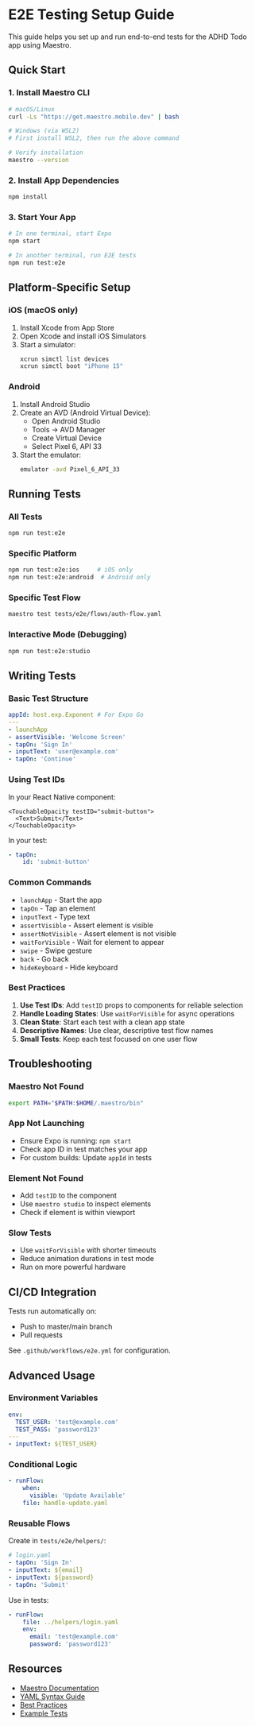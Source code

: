 # E2E Testing Setup Guide

This guide helps you set up and run end-to-end tests for the ADHD Todo app using Maestro.

## Quick Start

### 1. Install Maestro CLI

```bash
# macOS/Linux
curl -Ls "https://get.maestro.mobile.dev" | bash

# Windows (via WSL2)
# First install WSL2, then run the above command

# Verify installation
maestro --version
```

### 2. Install App Dependencies

```bash
npm install
```

### 3. Start Your App

```bash
# In one terminal, start Expo
npm start

# In another terminal, run E2E tests
npm run test:e2e
```

## Platform-Specific Setup

### iOS (macOS only)

1. Install Xcode from App Store
2. Open Xcode and install iOS Simulators
3. Start a simulator:
   ```bash
   xcrun simctl list devices
   xcrun simctl boot "iPhone 15"
   ```

### Android

1. Install Android Studio
2. Create an AVD (Android Virtual Device):
   - Open Android Studio
   - Tools → AVD Manager
   - Create Virtual Device
   - Select Pixel 6, API 33
3. Start the emulator:
   ```bash
   emulator -avd Pixel_6_API_33
   ```

## Running Tests

### All Tests

```bash
npm run test:e2e
```

### Specific Platform

```bash
npm run test:e2e:ios     # iOS only
npm run test:e2e:android  # Android only
```

### Specific Test Flow

```bash
maestro test tests/e2e/flows/auth-flow.yaml
```

### Interactive Mode (Debugging)

```bash
npm run test:e2e:studio
```

## Writing Tests

### Basic Test Structure

```yaml
appId: host.exp.Exponent # For Expo Go
---
- launchApp
- assertVisible: 'Welcome Screen'
- tapOn: 'Sign In'
- inputText: 'user@example.com'
- tapOn: 'Continue'
```

### Using Test IDs

In your React Native component:

```tsx
<TouchableOpacity testID="submit-button">
  <Text>Submit</Text>
</TouchableOpacity>
```

In your test:

```yaml
- tapOn:
    id: 'submit-button'
```

### Common Commands

- `launchApp` - Start the app
- `tapOn` - Tap an element
- `inputText` - Type text
- `assertVisible` - Assert element is visible
- `assertNotVisible` - Assert element is not visible
- `waitForVisible` - Wait for element to appear
- `swipe` - Swipe gesture
- `back` - Go back
- `hideKeyboard` - Hide keyboard

### Best Practices

1. **Use Test IDs**: Add `testID` props to components for reliable selection
2. **Handle Loading States**: Use `waitForVisible` for async operations
3. **Clean State**: Start each test with a clean app state
4. **Descriptive Names**: Use clear, descriptive test flow names
5. **Small Tests**: Keep each test focused on one user flow

## Troubleshooting

### Maestro Not Found

```bash
export PATH="$PATH:$HOME/.maestro/bin"
```

### App Not Launching

- Ensure Expo is running: `npm start`
- Check app ID in test matches your app
- For custom builds: Update `appId` in tests

### Element Not Found

- Add `testID` to the component
- Use `maestro studio` to inspect elements
- Check if element is within viewport

### Slow Tests

- Use `waitForVisible` with shorter timeouts
- Reduce animation durations in test mode
- Run on more powerful hardware

## CI/CD Integration

Tests run automatically on:

- Push to master/main branch
- Pull requests

See `.github/workflows/e2e.yml` for configuration.

## Advanced Usage

### Environment Variables

```yaml
env:
  TEST_USER: 'test@example.com'
  TEST_PASS: 'password123'
---
- inputText: ${TEST_USER}
```

### Conditional Logic

```yaml
- runFlow:
    when:
      visible: 'Update Available'
    file: handle-update.yaml
```

### Reusable Flows

Create in `tests/e2e/helpers/`:

```yaml
# login.yaml
- tapOn: 'Sign In'
- inputText: ${email}
- inputText: ${password}
- tapOn: 'Submit'
```

Use in tests:

```yaml
- runFlow:
    file: ../helpers/login.yaml
    env:
      email: 'test@example.com'
      password: 'password123'
```

## Resources

- [Maestro Documentation](https://maestro.mobile.dev/documentation)
- [YAML Syntax Guide](https://maestro.mobile.dev/syntax/yaml)
- [Best Practices](https://maestro.mobile.dev/best-practices)
- [Example Tests](tests/e2e/flows/)
